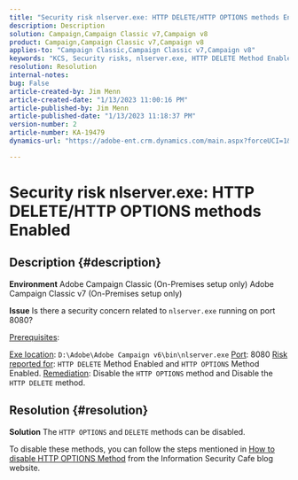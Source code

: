 ```yaml
---
title: "Security risk nlserver.exe: HTTP DELETE/HTTP OPTIONS methods Enabled"
description: Description
solution: Campaign,Campaign Classic v7,Campaign v8
product: Campaign,Campaign Classic v7,Campaign v8
applies-to: "Campaign Classic,Campaign Classic v7,Campaign v8"
keywords: "KCS, Security risks, nlserver.exe, HTTP DELETE Method Enabled, HTTP OPTIONS Method Enabled, FAQ, ACC, Adobe Campaign Classic, Adobe Campaign Classic v7"
resolution: Resolution
internal-notes: 
bug: False
article-created-by: Jim Menn
article-created-date: "1/13/2023 11:00:16 PM"
article-published-by: Jim Menn
article-published-date: "1/13/2023 11:18:37 PM"
version-number: 2
article-number: KA-19479
dynamics-url: "https://adobe-ent.crm.dynamics.com/main.aspx?forceUCI=1&pagetype=entityrecord&etn=knowledgearticle&id=c276e805-9693-ed11-aad1-6045bd0065f9"

---
```

# Security risk nlserver.exe: HTTP DELETE/HTTP OPTIONS methods Enabled

## Description {#description}


<b>Environment</b>
 Adobe Campaign Classic (On-Premises setup only)
 Adobe Campaign Classic v7 (On-Premises setup only)

<b>Issue</b>
 Is there a security concern related to `nlserver.exe` running on port 8080?

<u>Prerequisites</u>:

<u>Exe location</u>: `D:\Adobe\Adobe Campaign v6\bin\nlserver.exe`
<u>Port</u>: 8080
<u>Risk reported for</u>: `HTTP DELETE` Method Enabled and `HTTP OPTIONS` Method Enabled.
<u>Remediation</u>: Disable the `HTTP OPTIONS` method and Disable the `HTTP DELETE` method.


## Resolution {#resolution}


<b>Solution</b>
The `HTTP OPTIONS` and `DELETE` methods can be disabled.

To disable these methods, you can follow the steps mentioned in [How to disable HTTP OPTIONS Method](https://protonts.wordpress.com/2013/08/15/how-to-disable-http-options-method/) from the Information Security Cafe blog website.
